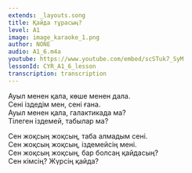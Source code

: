 ```yaml
---
extends: _layouts.song
title: Қайда тұрасың?
level: A1
image: image_karaoke_1.png
author: NONE
audio: A1_6.m4a
youtube: https://www.youtube.com/embed/scSTuk7_SyM
lessonId: CYR_A1_6_lesson
transcription: transcription 
---
```

Ауыл менен қала, көше менен дала.  
Сені іздедім мен, сені ғана.  
Ауыл менен қала, галактикада ма?  
Тілеген іздемей, табылар ма?  
   
Сен жоқсың жоқсың, таба алмадым сені.  
Сен жоқсың жоқсың, іздемейсің мені.  
Сен жоқсың жоқсың, бар болсаң қайдасың?  
Сен кімсің? Жүрсің қайда?